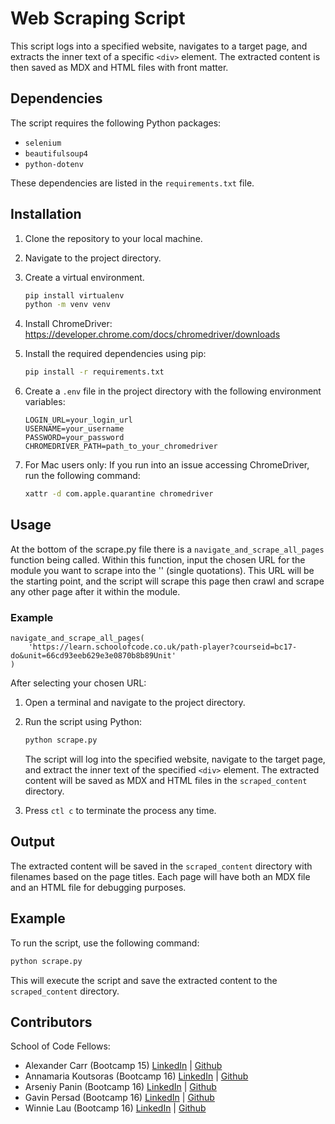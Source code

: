 # Web Scraping Script

This script logs into a specified website, navigates to a target page, and extracts the inner text of a specific `<div>` element. The extracted content is then saved as MDX and HTML files with front matter.

## Dependencies

The script requires the following Python packages:

- `selenium`
- `beautifulsoup4`
- `python-dotenv`

These dependencies are listed in the `requirements.txt` file.

## Installation

1. Clone the repository to your local machine.
2. Navigate to the project directory.
3. Create a virtual environment.

   ```bash
   pip install virtualenv
   python -m venv venv
   ```

4. Install ChromeDriver:
   https://developer.chrome.com/docs/chromedriver/downloads

5. Install the required dependencies using pip:

   ```bash
   pip install -r requirements.txt
   ```

6. Create a `.env` file in the project directory with the following environment variables:

   ```env
   LOGIN_URL=your_login_url
   USERNAME=your_username
   PASSWORD=your_password
   CHROMEDRIVER_PATH=path_to_your_chromedriver
   ```

7. For Mac users only:
   If you run into an issue accessing ChromeDriver, run the following command:

   ```bash
   xattr -d com.apple.quarantine chromedriver
   ```

## Usage

At the bottom of the scrape.py file there is a `navigate_and_scrape_all_pages` function being called. Within this function, input the chosen URL for the module you want to scrape into the '' (single quotations). This URL will be the starting point, and the script will scrape this page then crawl and scrape any other page after it within the module.

### Example

```
navigate_and_scrape_all_pages(
    'https://learn.schoolofcode.co.uk/path-player?courseid=bc17-do&unit=66cd93eeb629e3e0870b8b89Unit'
)
```

After selecting your chosen URL:

1. Open a terminal and navigate to the project directory.
2. Run the script using Python:

   ```bash
   python scrape.py
   ```

   The script will log into the specified website, navigate to the target page, and extract the inner text of the specified `<div>` element. The extracted content will be saved as MDX and HTML files in the `scraped_content` directory.

3. Press `ctl c` to terminate the process any time.

## Output

The extracted content will be saved in the `scraped_content` directory with filenames based on the page titles. Each page will have both an MDX file and an HTML file for debugging purposes.

## Example

To run the script, use the following command:

```bash
python scrape.py
```

This will execute the script and save the extracted content to the `scraped_content` directory.

## Contributors

School of Code Fellows:

- Alexander Carr (Bootcamp 15) [LinkedIn](https://www.linkedin.com/in/alexander-carr-424591144/) | [Github](https://github.com/1alexc)
- Annamaria Koutsoras (Bootcamp 16) [LinkedIn](https://www.linkedin.com/in/annamariakou/) | [Github](https://github.com/annamariakou)
- Arseniy Panin (Bootcamp 16) [LinkedIn](https://www.linkedin.com/in/arseniy-panin-a6583a161/) | [Github](https://github.com/arseniyus)
- Gavin Persad (Bootcamp 16) [LinkedIn](https://www.linkedin.com/in/gavin-persad/) | [Github](https://github.com/Gavin-Persad)
- Winnie Lau (Bootcamp 16) [LinkedIn](https://www.linkedin.com/in/lau-winnie) | [Github](https://github.com/lazycloud0)
